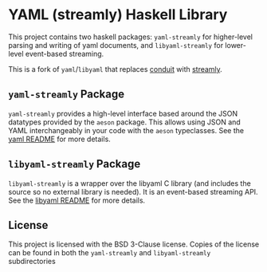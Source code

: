 # YAML (streamly) Haskell Library

This project contains two haskell packages: `yaml-streamly` for higher-level parsing and writing of yaml documents, and `libyaml-streamly`
for lower-level event-based streaming.

This is a fork of `yaml`/`libyaml` that replaces [conduit](https://hackage.haskell.org/package/conduit) with [streamly](https://hackage.haskell.org/package/streamly).

## `yaml-streamly` Package

`yaml-streamly` provides a high-level interface based around the JSON datatypes provided by the `aeson` package. This allows
using JSON and YAML interchangeably in your code with the `aeson` typeclasses. See the
[yaml README](./yaml-streamly/README.md) for more details.

## `libyaml-streamly` Package

`libyaml-streamly` is a wrapper over the libyaml C library (and includes the source so no external library is needed). It is an
event-based streaming API. See the [libyaml README](./libyaml-streamly/README.md) for
more details.

## License

This project is licensed with the BSD 3-Clause license. Copies of the license can be found in both the `yaml-streamly` and
`libyaml-streamly` subdirectories
